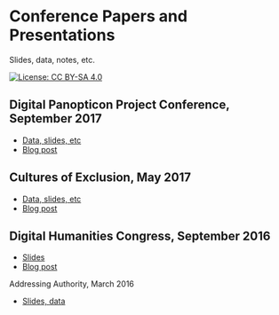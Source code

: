 # Conference Papers and Presentations

Slides, data, notes, etc. 

[![License: CC BY-SA 4.0](https://licensebuttons.net/l/by-sa/4.0/80x15.png)](http://creativecommons.org/licenses/by-sa/4.0/)


Digital Panopticon Project Conference, September 2017
------

* [Data, slides, etc](DP_Conference_2017)
* [Blog post](https://earlymodernnotes.wordpress.com/2017/09/15/defendants-voices-and-silences-in-the-old-bailey-courtroom-1781-1880/)

Cultures of Exclusion, May 2017
------

* [Data, slides, etc](Cultures_of_Exclusion_2017)
* [Blog post](https://earlymodernnotes.wordpress.com/2017/05/20/settlement-and-removal-poor-relief-and-exclusion-in-18th-century-london/)

Digital Humanities Congress, September 2016
------

* [Slides](DHC_2016)
* [Blog post](https://earlymodernnotes.wordpress.com/2016/09/14/remixing-and-remaking-digital-history-the-london-lives-petitions/)

Addressing Authority, March 2016

* [Slides, data](Addressing_Authority_2016)